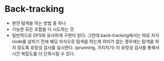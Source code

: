 # Back-tracking

* 완전 탐색을 하는 방법 중 하나
* 가능한 모든 조합을 다 시도하는 것
* 일반적으로 DFS와 유사하게 구현이 된다. 그런데 back-tracking에서는 따로 자식 node를 살피기 전에 해당 자식으로 탐색을 하는게 의미가 없는 경우에는 탐색을 하지 않도록 유망성 검사를 실시한다. (prunning, 가지치기) 이 유망성 검사를 통해서 시간 복잡도를 더 단축시킬 수 있다.
